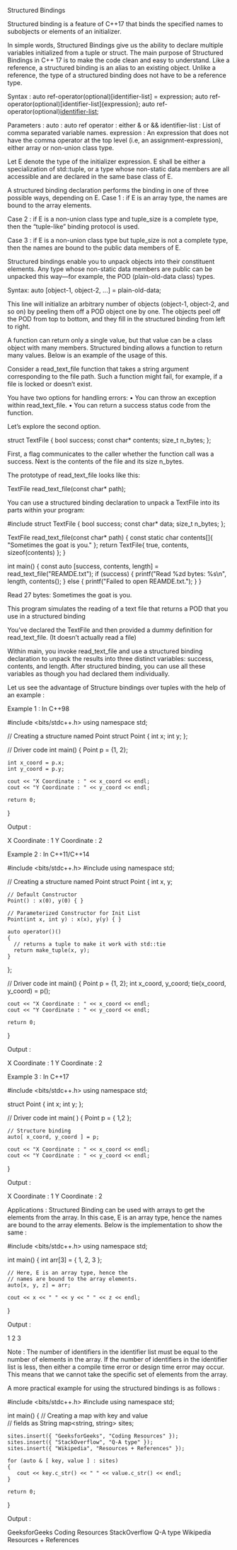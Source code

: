 Structured Bindings

Structured binding is a feature of C++17 that binds the specified names to subobjects or elements of an initializer.

In simple words, Structured Bindings give us the ability to declare multiple variables initialized from a tuple or struct. The main purpose of Structured Bindings in C++ 17 is to make the code clean and easy to understand. Like a reference, a structured binding is an alias to an existing object. Unlike a reference, the type of a structured binding does not have to be a reference type.

Syntax :
  auto ref-operator(optional)[identifier-list] = expression;
  auto ref-operator(optional)[identifier-list]{expression};
  auto ref-operator(optional)[identifier-list](expression);

Parameters :
  auto : auto
  ref operator : either & or &&
  identifier-list : List of comma separated variable names.
  expression : An expression that does not have the comma operator at the top level (i.e, an assignment-expression), either array or non-union class type.



Let E denote the type of the initializer expression. E shall be either a specialization of std::tuple, or a type whose non-static data members are all accessible and are declared in the same base class of E.

A structured binding declaration performs the binding in one of three possible ways, depending on E.
  Case 1 : if E is an array type, the names are bound to the array elements.

  Case 2 : if E is a non-union class type and tuple_size is a complete type, then the “tuple-like” binding protocol is used.

  Case 3 : if E is a non-union class type but tuple_size is not a complete type, then the names are bound to the public data members of E.






Structured bindings enable you to unpack objects into their constituent elements. Any type whose non-static data members are public can be
unpacked this way—for example, the POD (plain-old-data class) types.

Syntax:
auto [object-1, object-2, ...] = plain-old-data;

This line will initialize an arbitrary number of objects (object-1, object-2, and so on) by peeling them off a POD object one by one. The objects peel off the POD from top to bottom, and they fill in the structured binding from left to right.


A function can return only a single value, but that value can be a class object with many members. Structured binding allows a function to return many values. Below is an example of the usage of this.

Consider a read_text_file function that takes a string argument corresponding to the file path. Such a function might fail, for example, if a file is locked or doesn’t exist.

You have two options for handling errors:
•	 You can throw an exception within read_text_file.
•	 You can return a success status code from the function.

Let’s explore the second option.

  struct TextFile {
    bool success;
    const char* contents;
    size_t n_bytes;
  };

First, a flag communicates to the caller whether the function call was a success. Next is the contents of the file and its size n_bytes.

The prototype of read_text_file looks like this:

  TextFile read_text_file(const char* path);

You can use a structured binding declaration to unpack a TextFile into
its parts within your program:

  #include <cstdio>
  struct TextFile {
    bool success;
    const char* data;
    size_t n_bytes;
  };

  TextFile read_text_file(const char* path) {
    const static char contents[]{ "Sometimes the goat is you." };
    return TextFile{
      true,
      contents,
      sizeof(contents)
    };
  }

  int main() {
    const auto [success, contents, length] = read_text_file("REAMDE.txt");
    if (success) {
      printf("Read %zd bytes: %s\n", length, contents{);
    } else {
      printf("Failed to open REAMDE.txt.");
    }
  }

Read 27 bytes: Sometimes the goat is you.

This program simulates the reading of a text file that returns a POD that you
use in a structured binding

You’ve declared the TextFile and then provided a dummy definition for read_text_file. (It doesn’t actually read a file)

Within main, you invoke read_text_file and use a structured binding declaration to unpack the results into three distinct variables: success, contents, and length. After structured binding, you can use all these variables as though you had declared them individually.



Let us see the advantage of Structure bindings over tuples with the help of an example :

Example 1 : In C++98

  #include <bits/stdc++.h>
  using namespace std;

  // Creating a structure named Point
  struct Point {
    int x;
    int y;
  };

  // Driver code
  int main()
  {
    Point p = {1, 2};

    int x_coord = p.x;
    int y_coord = p.y;

    cout << "X Coordinate : " << x_coord << endl;
    cout << "Y Coordinate : " << y_coord << endl;

    return 0;
  }

Output :

X Coordinate : 1
Y Coordinate : 2



Example 2 : In C++11/C++14

  #include <bits/stdc++.h>
  #include <tuple>
  using namespace std;

  // Creating a structure named Point
  struct Point
  {
    int x, y;

    // Default Constructor
    Point() : x(0), y(0) { }

    // Parameterized Constructor for Init List
    Point(int x, int y) : x(x), y(y) { }

    auto operator()()
    {
      // returns a tuple to make it work with std::tie
      return make_tuple(x, y);  
    }
  };

  // Driver code
  int main()
  {
    Point p = {1, 2};
    int x_coord, y_coord;
    tie(x_coord, y_coord) = p();

    cout << "X Coordinate : " << x_coord << endl;
    cout << "Y Coordinate : " << y_coord << endl;

    return 0;
  }

Output :

X Coordinate : 1
Y Coordinate : 2

Example 3 : In C++17

  #include <bits/stdc++.h>
  using namespace std;

  struct Point
  {
    int x;
    int y;
  };

  // Driver code
  int main( )
  {
    Point p = { 1,2 };

    // Structure binding
    auto[ x_coord, y_coord ] = p;

    cout << "X Coordinate : " << x_coord << endl;
    cout << "Y Coordinate : " << y_coord << endl;
  }

Output :

X Coordinate : 1
Y Coordinate : 2

Applications : Structured Binding can be used with arrays to get the elements from the array. In this case, E is an array type, hence the names are bound to the array elements. Below is the implementation to show the same :

  #include <bits/stdc++.h>
  using namespace std;

  int main()
  {
    int arr[3] = { 1, 2, 3 };

    // Here, E is an array type, hence the  
    // names are bound to the array elements.
    auto[x, y, z] = arr;

    cout << x << " " << y << " " << z << endl;
  }

Output :

1 2 3

Note : The number of identifiers in the identifier list must be equal to the number of elements in the array. If the number of identifiers in the identifier list is less, then either a compile time error or design time error may occur. This means that we cannot take the specific set of elements from the array.

A more practical example for using the structured bindings is as follows :

  #include <bits/stdc++.h>
  #include <map>
  using namespace std;

  int main()
  {
    // Creating a map with key and value  
    // fields as String
    map<string, string> sites;

    sites.insert({ "GeeksforGeeks", "Coding Resources" });
    sites.insert({ "StackOverflow", "Q-A type" });
    sites.insert({ "Wikipedia", "Resources + References" });

    for (auto & [ key, value ] : sites)  
    {
       cout << key.c_str() << " " << value.c_str() << endl;
    }

    return 0;
  }

Output :

GeeksforGeeks Coding Resources
StackOverflow Q-A type
Wikipedia Resources + References

